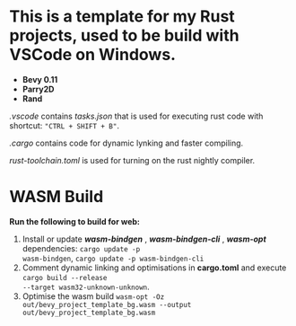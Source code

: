 # This is a template for my Rust projects, used to be build with VSCode on Windows.

* **Bevy 0.11**
* **Parry2D**
* **Rand**

_.vscode_ contains *tasks.json* that is used for executing rust code with shortcut: <code>"CTRL + SHIFT + B"</code>.

_.cargo_ contains code for dynamic lynking and faster compiling.

_rust-toolchain.toml_ is used for turning on the rust nightly compiler.

# WASM Build

**Run the following to build for web:** 

1. Install or update _**wasm-bindgen**_ , _**wasm-bindgen-cli**_ , **_wasm-opt_** dependencies: <code>cargo update -p wasm-bindgen</code>, <code>cargo update -p wasm-bindgen-cli</code>
2. Comment dynamic linking and optimisations in **cargo.toml** and execute <code>cargo build --release --target wasm32-unknown-unknown</code>.
3. Optimise the wasm build <code>wasm-opt -Oz out/bevy_project_template_bg.wasm --output out/bevy_project_template_bg.wasm</code>
